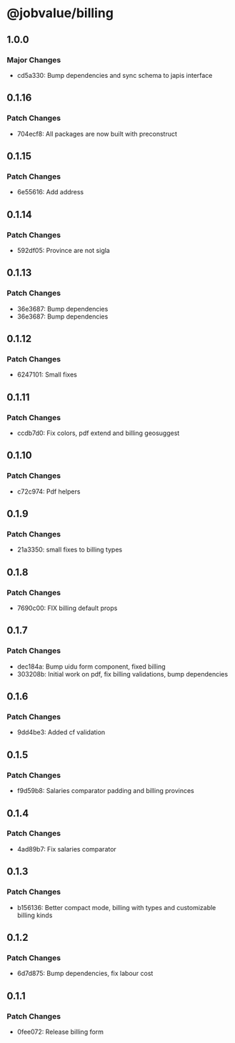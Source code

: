 # @jobvalue/billing

## 1.0.0

### Major Changes

- cd5a330: Bump dependencies and sync schema to japis interface

## 0.1.16

### Patch Changes

- 704ecf8: All packages are now built with preconstruct

## 0.1.15

### Patch Changes

- 6e55616: Add address

## 0.1.14

### Patch Changes

- 592df05: Province are not sigla

## 0.1.13

### Patch Changes

- 36e3687: Bump dependencies
- 36e3687: Bump dependencies

## 0.1.12

### Patch Changes

- 6247101: Small fixes

## 0.1.11

### Patch Changes

- ccdb7d0: Fix colors, pdf extend and billing geosuggest

## 0.1.10

### Patch Changes

- c72c974: Pdf helpers

## 0.1.9

### Patch Changes

- 21a3350: small fixes to billing types

## 0.1.8

### Patch Changes

- 7690c00: FIX billing default props

## 0.1.7

### Patch Changes

- dec184a: Bump uidu form component, fixed billing
- 303208b: Initial work on pdf, fix billing validations, bump dependencies

## 0.1.6

### Patch Changes

- 9dd4be3: Added cf validation

## 0.1.5

### Patch Changes

- f9d59b8: Salaries comparator padding and billing provinces

## 0.1.4

### Patch Changes

- 4ad89b7: Fix salaries comparator

## 0.1.3

### Patch Changes

- b156136: Better compact mode, billing with types and customizable billing kinds

## 0.1.2

### Patch Changes

- 6d7d875: Bump dependencies, fix labour cost

## 0.1.1

### Patch Changes

- 0fee072: Release billing form
